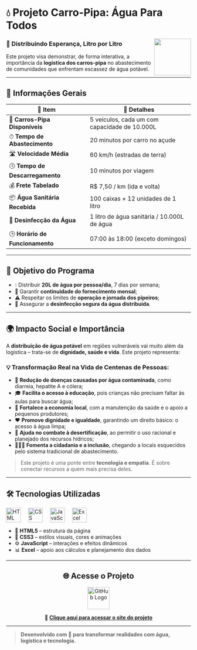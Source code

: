 # 💧 Projeto Carro-Pipa: Água Para Todos

<img src="https://cdn-icons-png.flaticon.com/512/3943/3943051.png" width="100" align="right" />

### 🚚 Distribuindo Esperança, Litro por Litro

Este projeto visa demonstrar, de forma interativa, a importância da **logística dos carros-pipa** no abastecimento de comunidades que enfrentam escassez de água potável.

---

## 📌 Informações Gerais

| 🔹 Item                            | 🔸 Detalhes                                   |
|------------------------------------|-----------------------------------------------|
| 🚛 **Carros-Pipa Disponíveis**     | 5 veículos, cada um com capacidade de 10.000L |
| ⏱ **Tempo de Abastecimento**      | 20 minutos por carro no açude                 |
| 🛣 **Velocidade Média**            | 60 km/h (estradas de terra)                   |
| 🕓 **Tempo de Descarregamento**    | 10 minutos por viagem                         |
| 💰 **Frete Tabelado**              | R$ 7,50 / km (ida e volta)                    |
| 📦 **Água Sanitária Recebida**     | 100 caixas × 12 unidades de 1 litro           |
| 🧴 **Desinfecção da Água**         | 1 litro de água sanitária / 10.000L de água   |
| 🕒 **Horário de Funcionamento**    | 07:00 às 18:00 (exceto domingos)              |

---

## 🎯 Objetivo do Programa

- 💧 Distribuir **20L de água por pessoa/dia**, 7 dias por semana;
- 🔁 Garantir **continuidade do fornecimento mensal**;
- ⚠️ Respeitar os limites de **operação e jornada dos pipeiros**;
- 🧪 Assegurar a **desinfecção segura da água distribuída**.

---

## 🌍 Impacto Social e Importância

A **distribuição de água potável** em regiões vulneráveis vai muito além da logística – trata-se de **dignidade, saúde e vida**. Este projeto representa:

### 💡 Transformação Real na Vida de Centenas de Pessoas:

- 🛑 **Redução de doenças causadas por água contaminada**, como diarreia, hepatite A e cólera;
- 🎓 **Facilita o acesso à educação**, pois crianças não precisam faltar às aulas para buscar água;
- 💼 **Fortalece a economia local**, com a manutenção da saúde e o apoio a pequenos produtores;
- ❤️ **Promove dignidade e igualdade**, garantindo um direito básico: o acesso à água limpa;
- 🌿 **Ajuda no combate à desertificação**, ao permitir o uso racional e planejado dos recursos hídricos;
- 🧑‍🤝‍🧑 **Fomenta a cidadania e a inclusão**, chegando a locais esquecidos pelo sistema tradicional de abastecimento.

> Este projeto é uma ponte entre **tecnologia e empatia**. É sobre conectar recursos a quem mais precisa deles.

---

## 🛠️ Tecnologias Utilizadas

<div style="display: flex; align-items: center; gap: 20px;">
  <img src="https://cdn.jsdelivr.net/gh/devicons/devicon/icons/html5/html5-original.svg" alt="HTML" width="40"/>
  <img src="https://cdn.jsdelivr.net/gh/devicons/devicon/icons/css3/css3-original.svg" alt="CSS" width="40"/>
  <img src="https://cdn.jsdelivr.net/gh/devicons/devicon/icons/javascript/javascript-original.svg" alt="JavaScript" width="40"/>
  <img src="https://cdn.jsdelivr.net/gh/devicons/devicon/icons/google/google-original.svg" alt="Excel" width="40"/>
</div>

- 🧱 **HTML5** – estrutura da página  
- 🎨 **CSS3** – estilos visuais, cores e animações  
- ⚙️ **JavaScript** – interações e efeitos dinâmicos  
- 📊 **Excel** – apoio aos cálculos e planejamento dos dados  

---

<h2 align="center">🌐 Acesse o Projeto</h2>

<p align="center">
  <a href="https://doutorwho.github.io/Carro-Pipa/" title="Acessar o site">
    <img src="https://github.githubassets.com/images/modules/logos_page/GitHub-Mark.png" height="60" style="vertical-align: middle;" alt="GitHub Logo"/>
  </a>
</p>

<p align="center">
  🔗 <strong><a href="https://doutorwho.github.io/Carro-Pipa/">Clique aqui para acessar o site do projeto</a></strong>
</p>

---

> **Desenvolvido com 💙 para transformar realidades com água, logística e tecnologia.**
